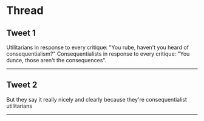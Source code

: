 # Thread

## Tweet 1

Utilitarians in response to every critique: "You rube, haven't you heard of consequentialism?" Consequentialists in response to every critique: "You dunce, those aren't the consequences".

---

## Tweet 2

But they say it really nicely and clearly because they're consequentialist utilitarians

---

